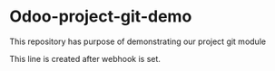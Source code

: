 # Odoo-project-git-demo
This repository has purpose of demonstrating our project git module

This line is created after webhook is set.
